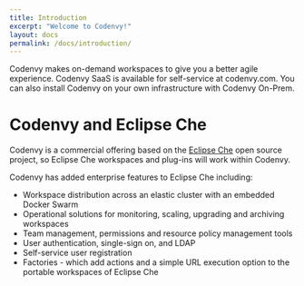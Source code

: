 ```yaml
---
title: Introduction
excerpt: "Welcome to Codenvy!"
layout: docs
permalink: /docs/introduction/
---
```

Codenvy makes on-demand workspaces to give you a better agile experience. Codenvy SaaS is available for self-service at codenvy.com. You can also install Codenvy on your own infrastructure with Codenvy On-Prem.
# Codenvy and Eclipse Che  
Codenvy is a commercial offering based on the [Eclipse Che](https://eclipse.org/che/) open source project, so Eclipse Che workspaces and plug-ins will work within Codenvy.

Codenvy has added enterprise features to Eclipse Che including:
* Workspace distribution across an elastic cluster with an embedded Docker Swarm
* Operational solutions for monitoring, scaling, upgrading and archiving workspaces
* Team management, permissions and resource policy management tools
* User authentication, single-sign on, and LDAP
* Self-service user registration
* Factories - which add actions and a simple URL execution option to the portable workspaces of Eclipse Che
